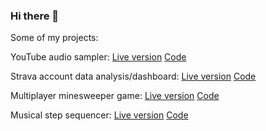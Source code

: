 ### Hi there 👋

Some of my projects:

YouTube audio sampler: [Live version](http://46.101.156.79:8002) [Code](https://github.com/bartwroblewski/sampler_new)

Strava account data analysis/dashboard: [Live version](http://46.101.156.79:8003) [Code](https://github.com/bartwroblewski/strava_explorer)

Multiplayer minesweeper game: [Live version](http://46.101.156.79:8000) [Code](https://github.com/bartwroblewski/minsk)

Musical step sequencer: [Live version](http://46.101.156.79:8081/) [Code]('https://github.com/bartwroblewski/step_sequencer')
<!--
**bartwroblewski/bartwroblewski** is a ✨ _special_ ✨ repository because its `README.md` (this file) appears on your GitHub profile.

Here are some ideas to get you started:

- 🔭 I’m currently working on ...
- 🌱 I’m currently learning ...
- 👯 I’m looking to collaborate on ...
- 🤔 I’m looking for help with ...
- 💬 Ask me about ...
- 📫 How to reach me: ...
- 😄 Pronouns: ...
- ⚡ Fun fact: ...
-->
